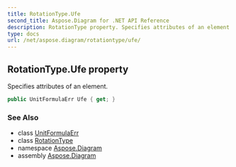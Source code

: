 ```yaml
---
title: RotationType.Ufe
second_title: Aspose.Diagram for .NET API Reference
description: RotationType property. Specifies attributes of an element
type: docs
url: /net/aspose.diagram/rotationtype/ufe/
---
```

## RotationType.Ufe property

Specifies attributes of an element.

```csharp
public UnitFormulaErr Ufe { get; }
```

### See Also

* class [UnitFormulaErr](../../unitformulaerr/)
* class [RotationType](../)
* namespace [Aspose.Diagram](../../rotationtype/)
* assembly [Aspose.Diagram](../../../)


